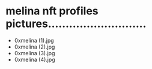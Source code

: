 # melina nft profiles pictures............................
- 0xmelina (1).jpg
- 0xmelina (2).jpg
- 0xmelina (3).jpg
- 0xmelina (4).jpg
